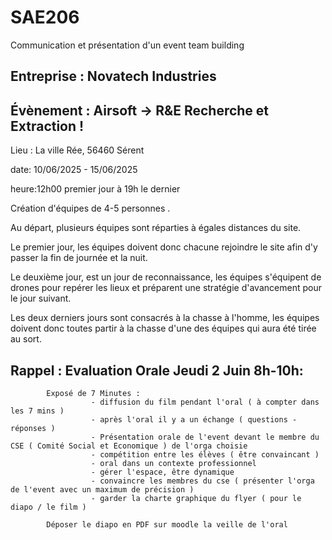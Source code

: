 # SAE206
Communication et présentation d'un event team building

## Entreprise : Novatech Industries




## Évènement : Airsoft → R&E Recherche et Extraction !
Lieu : La ville Rée, 56460 Sérent

date: 10/06/2025 - 15/06/2025

heure:12h00 premier jour à 19h le dernier

Création d'équipes de 4-5 personnes .

Au départ, plusieurs équipes sont réparties à égales distances du site.

Le premier jour, les équipes doivent donc chacune rejoindre le site afin d'y passer la fin de journée et la nuit.

Le deuxième jour, est un jour de reconnaissance, les équipes s'équipent de drones pour repérer les lieux et préparent une stratégie d'avancement pour le jour suivant.

Les deux derniers jours sont consacrés à la chasse à l'homme, les équipes doivent donc toutes partir à la chasse d'une des équipes qui aura été tirée au sort.

## Rappel : Evaluation Orale Jeudi 2 Juin 8h-10h:
            Exposé de 7 Minutes :
                      - diffusion du film pendant l'oral ( à compter dans les 7 mins )
                      - après l'oral il y a un échange ( questions - réponses )
                      - Présentation orale de l'event devant le membre du CSE ( Comité Social et Economique ) de l'orga choisie
                      - compétition entre les élèves ( être convaincant )
                      - oral dans un contexte professionnel
                      - gérer l'espace, être dynamique
                      - convaincre les membres du cse ( présenter l'orga de l'event avec un maximum de précision )
                      - garder la charte graphique du flyer ( pour le diapo / le film )
                      
            Déposer le diapo en PDF sur moodle la veille de l'oral
